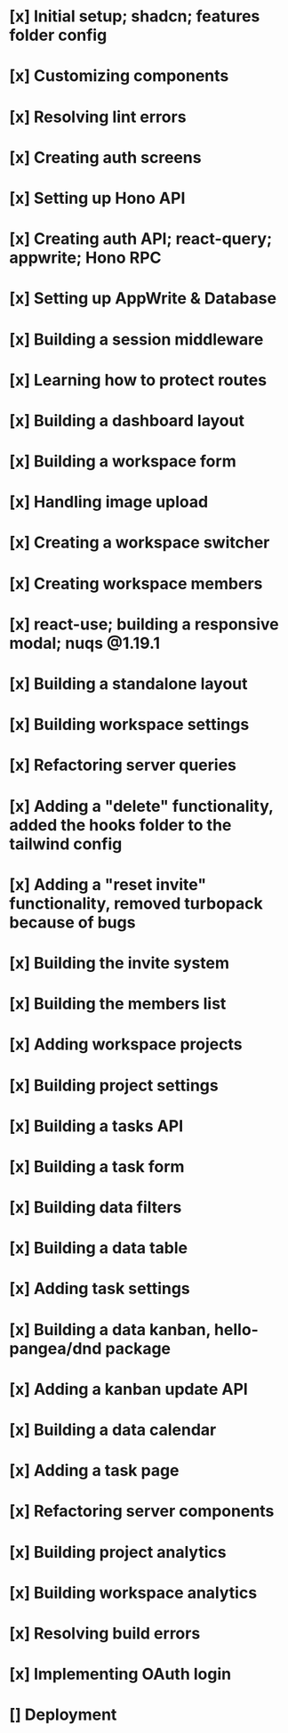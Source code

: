 # [x] Initial setup; shadcn; features folder config

# [x] Customizing components

# [x] Resolving lint errors

# [x] Creating auth screens

# [x] Setting up Hono API

# [x] Creating auth API; react-query; appwrite; Hono RPC

# [x] Setting up AppWrite & Database

# [x] Building a session middleware

# [x] Learning how to protect routes

# [x] Building a dashboard layout

# [x] Building a workspace form

# [x] Handling image upload

# [x] Creating a workspace switcher

# [x] Creating workspace members

# [x] react-use; building a responsive modal; nuqs @1.19.1

# [x] Building a standalone layout

# [x] Building workspace settings

# [x] Refactoring server queries

# [x] Adding a "delete" functionality, added the hooks folder to the tailwind config

# [x] Adding a "reset invite" functionality, removed turbopack because of bugs

# [x] Building the invite system

# [x] Building the members list

# [x] Adding workspace projects

# [x] Building project settings

# [x] Building a tasks API

# [x] Building a task form

# [x] Building data filters

# [x] Building a data table

# [x] Adding task settings

# [x] Building a data kanban, hello-pangea/dnd package

# [x] Adding a kanban update API

# [x] Building a data calendar

# [x] Adding a task page

# [x] Refactoring server components

# [x] Building project analytics

# [x] Building workspace analytics

# [x] Resolving build errors

# [x] Implementing OAuth login

# [] Deployment
